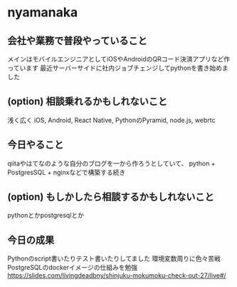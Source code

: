 # nyamanaka

## 会社や業務で普段やっていること

メインはモバイルエンジニアとしてiOSやAndroidのQRコード決済アプリなど作っています
最近サーバーサイドに社内ジョブチェンジしてpythonを書き始めました

## (option) 相談乗れるかもしれないこと

浅く広く
iOS, Android, React Native, PythonのPyramid, node.js, webrtc

## 今日やること

qiitaやはてなのような自分のブログを一から作ろうとしていて、
python + PostgresSQL + nginxなどで構築する続き

## (option) もしかしたら相談するかもしれないこと

pythonとかpostgresqlとか

## 今日の成果

Pythonのscript書いたりテスト書いたりしてました 環境変数周りに色々苦戦
PostgreSQLのdockerイメージの仕組みを勉強
https://slides.com/livingdeadbny/shinjuku-mokumoku-check-out-27/live#/